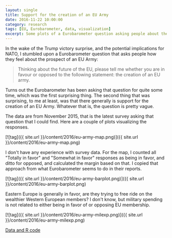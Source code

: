 ```yaml
---
layout: single
title: Support for the creation of an EU Army
date: 2016-11-22 10:00:00
category: research
tags: [EU, Eurobarometer, data, visualization]
excerpt: Some plots of a Eurobarometer question asking people about the creation of an EU Army.
---
```


In the wake of the Trump victory surprise, and the potential implications for NATO, I stumbled upon a Eurobarometer question that asks people how they feel about the prospect of an EU Army:

> Thinking about the future of the EU, please tell me whether you are in favour or opposed to the following statement: the creation of an EU army.

Turns out the Eurobarometer has been asking that question for quite some time, which was the first surprising thing. The second thing that was surprising, to me at least, was that there generally is support for the creation of an EU Army. Whatever that is, the question is pretty vague.

The data are from November 2015, that is the latest survey asking that question that I could find. Here are a couple of plots visualizing the responses. 

[![tag]({{ site.url }}/content/2016/eu-army-map.png)]({{ site.url }}/content/2016/eu-army-map.png)

I don't have any experience with survey data. For the map, I counted all "Totally in favor" and "Somewhat in favor" responses as being in favor, and ditto for opposed, and calculated the margin based on that. I copied that approach from what Eurobarometer seems to do in their reports. 

[![tag]({{ site.url }}/content/2016/eu-army-barplot.png)]({{ site.url }}/content/2016/eu-army-barplot.png)

Eastern Europe is generally in favor, are they trying to free ride on the wealthier Western European members? I don't know, but military spending is not related to either being in favor of or opposing EU membership. 

[![tag]({{ site.url }}/content/2016/eu-army-milexp.png)]({{ site.url }}/content/2016/eu-army-milexp.png)

[Data and R code](https://github.com/andybega/mireg-blogs/tree/master/eu-army)
